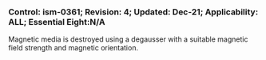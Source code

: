 ### Control: ism-0361; Revision: 4; Updated: Dec-21; Applicability: ALL; Essential Eight:N/A
<p>Magnetic media is destroyed using a degausser with a suitable magnetic field strength and magnetic orientation.</p>